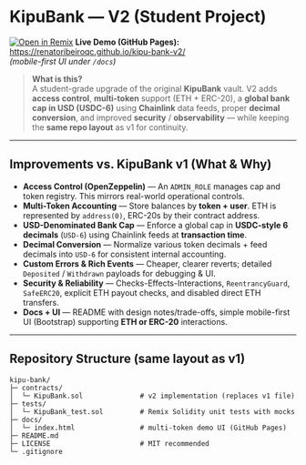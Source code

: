 # KipuBank — V2 (Student Project)

[![Open in Remix](https://img.shields.io/badge/Open%20in-Remix-2E9AFE?logo=ethereum&logoColor=white)](https://remix.ethereum.org/#github=renatoribeiroqc/kipu-bank)
**Live Demo (GitHub Pages):** https://renatoribeiroqc.github.io/kipu-bank-v2/  
*(mobile-first UI under `/docs`)*
  
> **What is this?**  
> A student-grade upgrade of the original **KipuBank** vault. V2 adds **access control**, **multi-token** support (ETH + ERC-20), a **global bank cap in USD (USDC-6)** using **Chainlink** data feeds, proper **decimal conversion**, and improved **security** / **observability** — while keeping the **same repo layout** as v1 for continuity.

---

## Improvements vs. KipuBank v1 (What & Why)

- **Access Control (OpenZeppelin)** — An `ADMIN_ROLE` manages cap and token registry. This mirrors real-world operational controls.
- **Multi-Token Accounting** — Store balances by **token + user**. ETH is represented by `address(0)`, ERC-20s by their contract address.
- **USD-Denominated Bank Cap** — Enforce a global cap in **USDC-style 6 decimals** (`USD-6`) using Chainlink feeds at **transaction time**.
- **Decimal Conversion** — Normalize various token decimals + feed decimals into `USD-6` for consistent internal accounting.
- **Custom Errors & Rich Events** — Cheaper, clearer reverts; detailed `Deposited` / `Withdrawn` payloads for debugging & UI.
- **Security & Reliability** — Checks-Effects-Interactions, `ReentrancyGuard`, `SafeERC20`, explicit ETH payout checks, and disabled direct ETH transfers.
- **Docs + UI** — README with design notes/trade-offs, simple mobile-first UI (Bootstrap) supporting **ETH or ERC-20** interactions.

---

## Repository Structure (same layout as v1)

```text
kipu-bank/
├─ contracts/
│  └─ KipuBank.sol              # v2 implementation (replaces v1 file)
├─ tests/
│  └─ KipuBank_test.sol         # Remix Solidity unit tests with mocks
├─ docs/
│  └─ index.html                # multi-token demo UI (GitHub Pages)
├─ README.md
├─ LICENSE                      # MIT recommended
└─ .gitignore
```
